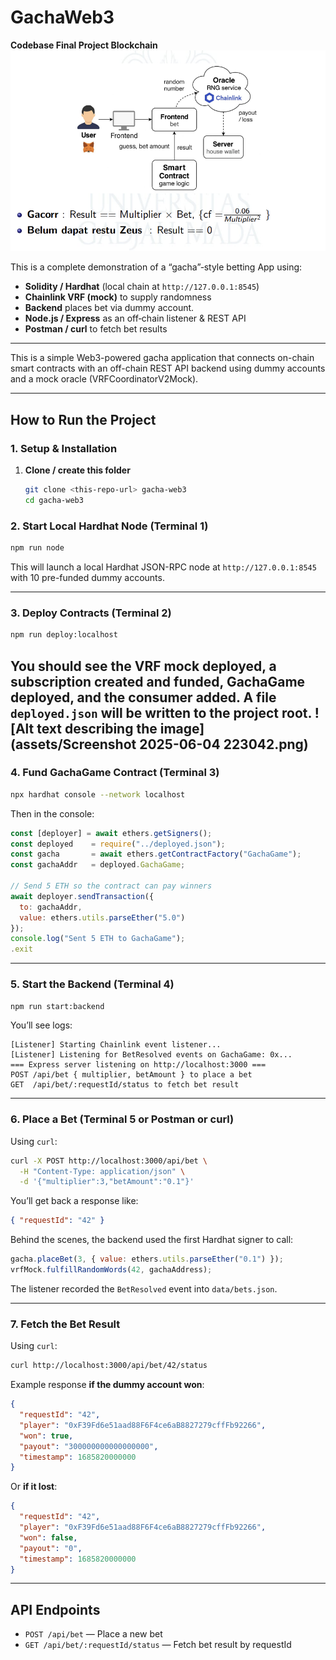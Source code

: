 # GachaWeb3
**Codebase Final Project Blockchain**
![Alt text describing the image](assets/1.png)

This is a complete demonstration of a “gacha”‐style betting App using:

- **Solidity / Hardhat** (local chain at `http://127.0.0.1:8545`)  
- **Chainlink VRF (mock)** to supply randomness
- **Backend** places bet via dummy account. 
- **Node.js / Express** as an off‐chain listener & REST API  
- **Postman / curl** to fetch bet results

---



This is a simple Web3-powered gacha application that connects on-chain smart contracts with an off-chain REST API backend using dummy accounts and a mock oracle (VRFCoordinatorV2Mock).

---

##  How to Run the Project
### 1. Setup & Installation

1. **Clone / create this folder**  
   ```bash
   git clone <this‐repo‐url> gacha‐web3
   cd gacha‐web3
   ```
### 2. Start Local Hardhat Node (Terminal 1)

```bash
npm run node
```

This will launch a local Hardhat JSON-RPC node at `http://127.0.0.1:8545` with 10 pre-funded dummy accounts.

---

### 3. Deploy Contracts (Terminal 2)

```bash
npm run deploy:localhost
```

You should see the VRF mock deployed, a subscription created and funded, GachaGame deployed, and the consumer added. A file `deployed.json` will be written to the project root.
![Alt text describing the image](assets/Screenshot 2025-06-04 223042.png)
---

### 4. Fund GachaGame Contract (Terminal 3)

```bash
npx hardhat console --network localhost
```

Then in the console:

```js
const [deployer] = await ethers.getSigners();
const deployed    = require("../deployed.json");
const gacha       = await ethers.getContractFactory("GachaGame");
const gachaAddr   = deployed.GachaGame;

// Send 5 ETH so the contract can pay winners
await deployer.sendTransaction({
  to: gachaAddr,
  value: ethers.utils.parseEther("5.0")
});
console.log("Sent 5 ETH to GachaGame");
.exit
```

---

### 5. Start the Backend (Terminal 4)

```bash
npm run start:backend
```

You’ll see logs:

```
[Listener] Starting Chainlink event listener...
[Listener] Listening for BetResolved events on GachaGame: 0x...
=== Express server listening on http://localhost:3000 ===
POST /api/bet { multiplier, betAmount } to place a bet
GET  /api/bet/:requestId/status to fetch bet result
```

---

### 6. Place a Bet (Terminal 5 or Postman or curl)

Using `curl`:

```bash
curl -X POST http://localhost:3000/api/bet \
  -H "Content-Type: application/json" \
  -d '{"multiplier":3,"betAmount":"0.1"}'
```

You’ll get back a response like:

```json
{ "requestId": "42" }
```

Behind the scenes, the backend used the first Hardhat signer to call:

```js
gacha.placeBet(3, { value: ethers.utils.parseEther("0.1") });
vrfMock.fulfillRandomWords(42, gachaAddress);
```

The listener recorded the `BetResolved` event into `data/bets.json`.

---

### 7. Fetch the Bet Result

Using `curl`:

```bash
curl http://localhost:3000/api/bet/42/status
```

Example response **if the dummy account won**:

```json
{
  "requestId": "42",
  "player": "0xF39Fd6e51aad88F6F4ce6aB8827279cffFb92266",
  "won": true,
  "payout": "300000000000000000",
  "timestamp": 1685820000000
}
```

Or **if it lost**:

```json
{
  "requestId": "42",
  "player": "0xF39Fd6e51aad88F6F4ce6aB8827279cffFb92266",
  "won": false,
  "payout": "0",
  "timestamp": 1685820000000
}
```

---

## API Endpoints

* `POST /api/bet` — Place a new bet
* `GET /api/bet/:requestId/status` — Fetch bet result by requestId

